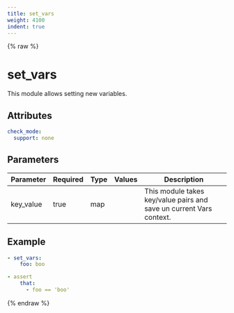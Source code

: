 ```yaml
---
title: set_vars
weight: 4100
indent: true
---
```


{% raw %}
# set_vars

This module allows setting new variables.

## Attributes

```yaml
check_mode:
  support: none
```

## Parameters

| Parameter | Required | Type  | Values | Description                                                         |
|-----------|----------|-------|--------|---------------------------------------------------------------------|
| key_value | true     | map   |        | This module takes key/value pairs and save un current Vars context. |

## Example

```yaml
- set_vars:
    foo: boo

- assert
    that:
      - foo == 'boo'
```

{% endraw %}